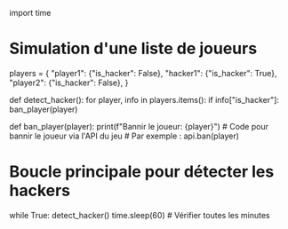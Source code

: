 
import time

# Simulation d'une liste de joueurs
players = {
    "player1": {"is_hacker": False},
    "hacker1": {"is_hacker": True},
    "player2": {"is_hacker": False},
}

def detect_hacker():
    for player, info in players.items():
        if info["is_hacker"]:
            ban_player(player)

def ban_player(player):
    print(f"Bannir le joueur: {player}")
    # Code pour bannir le joueur via l'API du jeu
    # Par exemple : api.ban(player)

# Boucle principale pour détecter les hackers
while True:
    detect_hacker()
    time.sleep(60)  # Vérifier toutes les minutes
